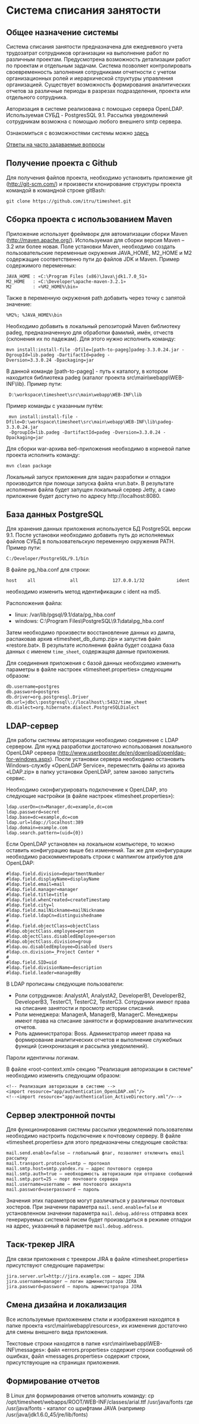 Система списания занятости
==========================

Общее назначение системы
------------------------

Система списания занятости предназначена для ежедневного учета трудозатрат сотрудников организации на выполнение работ
по различным проектам. Предусмотрена возможность детализации работ по проектам и отдельным задачам. Система позволяет
контролировать своевременность заполнения сотрудниками отчетности с учетом организационных ролей и иерархической
структуры управления организацией. Существует возможность формирования аналитических отчетов за различные периоды в
разрезах подразделения, проекта или отдельного сотрудника.

Авторизация в системе реализована с помощью сервера OpenLDAP. Используемая СУБД - PostgresSQL 9.1.
Рассылка уведомлений сотрудникам возможна с помощью любого внешнего smtp сервера.

Ознакомиться с возможностями системы можно [здесь](http://softdev.it.ru/home/development-areas/open-source/timesheet.html)

[Ответы на часто задаваемые вопросы](https://github.com/itru/timesheet/wiki/FAQ)

Получение проекта с Github
--------------------------

Для получения файлов проекта, необходимо установить приложение git (http://git-scm.com/) и произвести клонирование
структуры проекта командой в командной строке gitBash:

    git clone https://github.com/itru/timesheet.git

Сборка проекта с использованием Maven
-------------------------------------

Приложение использует фреймворк для автоматизации сборки Maven (http://maven.apache.org/). Используемая для сборки
версия Maven – 3.2 или более новая. Поле установки Maven, необходимо создать пользовательские переменные окружения
JAVA\_HOME, M2\_HOME и M2 содержащие соответственно пути до файлов JDK и Maven. Пример содержимого переменных:

    JAVA_HOME : «C:\Program Files (x86)\Java\jdk1.7.0_51»
    M2_HOME   : «C:\Developer\apache-maven-3.2.1»
    M2        : «%M2_HOME%\bin»

Также в переменную окружения path добавить через точку с запятой значение:

    %M2%; %JAVA_HOME%\bin

Необходимо добавить в локальный репозиторий Maven библиотеку padeg, предназначенную для обработки фамилий, имён,
отчеств (склонения их по падежам). Для этого нужно исполнить команду:

    mvn install:install-file -Dfile=[path-to-pageg]padeg-3.3.0.24.jar -DgroupId=lib.padeg -DartifactId=padeg -
    Dversion=3.3.0.24 -Dpackaging=jar

В данной команде [path-to-pageg] - путь к каталогу, в котором находится библиотека padeg (каталог проекта
src\main\webapp\WEB-INF\lib). Пример пути:

     D:\workspace\timesheet\src\main\webapp\WEB-INF\lib

Пример команды с указанным путём:

     mvn install:install-file -Dfile=D:\workspace\timesheet\src\main\webapp\WEB-INF\lib\padeg-3.3.0.24.jar
     -DgroupId=lib.padeg -DartifactId=padeg -Dversion=3.3.0.24 -Dpackaging=jar
    
Для сборки war-архива веб-приложения необходимо в корневой папке проекта исполнить команду:

    mvn clean package

Локальный запуск приложения для задач разработки и отладки производится при помощи запуска файла «run.bat».
В результате исполнения файла будет запущен локальный сервер Jetty, а само приложение будет доступно
по адресу http://localhost:8080.

База данных PostgreSQL
----------------------

Для хранения данных приложения используется БД PostgreSQL версии 9.1. После установки необходимо добавить путь
до исполняемых файлов СУБД в пользовательскую переменную окружения PATH. Пример пути:

    C:/Developer/PostgreSQL/9.1/bin

В файле pg_hba.conf для строки:

    host    all             all             127.0.0.1/32            ident
необходимо изменить метод идентификации с ident на md5.

Расположения файла:
* linux: /var/lib/pgsql/9.1/data/pg_hba.conf
* windows: C:\Program Files\PostgreSQL\9.1\data\pg_hba.conf

Затем необходимо произвести восстановление данных из дампа, распаковав архив «timesheet\_db\_dump.zip» и запустив
файл «restore.bat». В результате исполнения файла будет создана база данных с именем `time_sheet`, содержащяя данные
приложения.

Для соединения приложения с базой данных необходимо изменить параметры в файле настроек «timesheet.properties»
следующим образом:

    db.username=postgres
    db.password=postgres
    db.driver=org.postgresql.Driver
    db.url=jdbc\:postgresql\://localhost\:5432/time_sheet
    db.dialect=org.hibernate.dialect.PostgreSQLDialect

LDAP-сервер
-----------

Для работы системы авторизации необходимо соединение с LDAP сервером. Для нужд разработки достаточно использования
локального OpenLDAP сервера (http://www.userbooster.de/en/download/openldap-for-windows.aspx). После установки сервера
необходимо остановить Windows-службу «OpenLDAP Service», переместить файлы из архива «LDAP.zip» в папку установки
OpenLDAP, затем заново запустить сервис.

Необходимо сконфигурировать подключение к OpenLDAP, это следующие настройки (в файле настроек «timesheet.properties»):

	ldap.userDn=cn=Manager,dc=example,dc=com
	ldap.password=secret
	ldap.base=dc=example,dc=com
	ldap.url=ldap://localhost:389
	ldap.domain=example.com
	ldap.search.pattern=(uid={0})

Если OpenLDAP установлен на локальном компьютере, то можно оставить конфигурацию выше без изменений.
Так же для конфигурации необходимо раскомментировать строки с маппингом атрибутов для OpenLDAP:

	#ldap.field.division=departmentNumber
	#ldap.field.displayName=displayName
	#ldap.field.email=mail
	#ldap.field.manager=manager
	#ldap.field.title=title
	#ldap.field.whenCreated=createTimestamp
	#ldap.field.city=l
	#ldap.field.mailNickname=mailNickname
	#ldap.field.ldapCn=distinguishedname
	#
	#ldap.field.objectClass=objectClass
	#ldap.objectClass.employee=person
	#ldap.objectClass.disabledEmployee=person
	#ldap.objectClass.division=group
	#ldap.ou.disabledEmployee=Disabled Users
	#ldap.cn.division=_Project Center *
	#
	#ldap.field.SID=uid
	#ldap.field.divisionName=description
	#ldap.field.leader=managedBy

В LDAP прописаны следующие пользователи:

*   Роли сотрудников: AnalystA1, AnalystA2, DeveloperB1, DeveloperB2, DeveloperB3, TesterC1, TesterC2, TesterC3.
    Сотрудники имеют права на списание занятости и просмотр истории списаний.
*   Роли менеджера: ManagerA, ManagerB, ManagerC. Менеджеры имеют права на списание занятости и формирование
    аналитических отчетов.
*   Роль администратора: Boss. Администратор имеет права на формирование аналитических отчетов и выполнение
    служебных функций (синхронизация и рассылка уведомлений).

Пароли идентичны логинам.

В файле «root-context.xml» секцию "Реализация авторизации в системе" необходимо изменить следующим образом:

    <!-- Реализация авторизации в системе -->
    <import resource="app/authentication_OpenLDAP.xml"/>
    <!--<import resource="app/authentication_ActiveDirectory.xml"/>-->

Сервер электронной почты
------------------------

Для функционирования системы рассылки уведомлений пользователям необходимо настроить подключение к почтовому серверу.
В файле «timesheet.properties» для этого предназначены следующие свойства:

    mail.send.enable=false – глобальный флаг, позволяет отключить email рассылку
    mail.transport.protocol=smtp – протокол
    mail.smtp.host=smtp.yandex.ru – адрес почтового сервера
    mail.smtp.auth=true – необходимость авторизации при отправке сообщений
    mail.smtp.port=25 – порт почтового сервера
    mail.username=username – имя почтового аккаунта
    mail.password=userpassword – пароль

Значения этих параметров могут различаться у различных почтовых хостеров. При значении параметра
`mail.send.enable=false` и установленном значении параметра `mail.debug.address` отправка всех генерируемых системой
писем будет производиться в режиме отладки на адрес, указанный в параметре `mail.debug.address`.

Таск-трекер JIRA
----------------

Для связи приложения с трекером JIRA в файле «timesheet.properties» присутствуют следующие параметры:

    jira.server.url=http://jira.example.com – адрес JIRA
    jira.username=manager – логин администратора JIRA
    jira.password=password – пароль администратора JIRA

Смена дизайна и локализация
---------------------------

Все используемые приложением стили и изображения находятся в папке проекта «src\main\webapp\resources», их изменения
достаточно для смены внешнего вида приложения.

Текстовые строки находятся в папке «src\main\webapp\WEB-INF\messages»: файл «errors.properties» содержит строки
сообщений об ошибках, файл «messages.properties» содержит строки, присутствующие на страницах приложения.

Формирование отчетов
--------------------
В Linux для формирования отчетов ыполнить команду:
cp /opt/timesheet/webapps/ROOT/WEB-INF/classes/arial.ttf /usr/java/fonts
где /usr/java/fonts - каталог со шрифтами JAVA (например /usr/java/jdk1.6.0_45/jre/lib/fonts)

